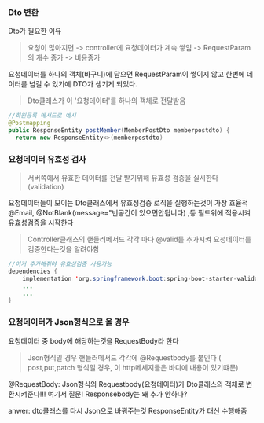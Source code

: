 ### Dto 변환

Dto가 필요한 이유 
> 요청이 많아지면 -> controller에 요청데이터가 계속 쌓임 -> RequestParam의 개수 증가 -> 비용증가

요청데이터를 하나의 객체(바구니)에 담으면 RequestParam이 쌓이지 않고 한번에 데이터를 넘길 수 있기에 DTO가 생기게 되었다.

>  Dto클래스가 이 '요청데이터'를 하나의 객체로 전달받음 

```java
//회원등록 메서드로 예시 
@Postmapping
public ResponseEntity postMember(MemberPostDto memberpostdto) {
  return new ResponseEntity<>(memberpostdto)
```

### 요청데이터 유효성 검사 
> 서버쪽에서 유효한 데이터를 전달 받기위해 유효성 검증을 실시한다 (validation)

요청데이터들이 모이는 Dto클래스에서 유효성검증 로직을 실행하는것이 가장 효율적
@Email, @NotBlank(message="빈공간이 있으면안됩니다)  ,등 필드위에 적용시켜 유효성검증을 시작한다

> Controller클래스의 핸들러메서드 각각 마다 @valid를 추가시켜 요청데이터를 검증한다는것을 알려야함

```java
//이거 추가해줘야 유효성검증 사용가능 
dependencies {
	implementation 'org.springframework.boot:spring-boot-starter-validation'
	...
	...
}

```
### 요청데이터가 Json형식으로 올 경우 

요청데이터 중 body에 해당하는것을 RequestBody라 한다

> Json형식일 경우 핸들러메서드 각각에 @Requestbody를 붙인다 ( post,put,patch 형식일 경우, 이 http메세지들은 바디에 내용이 있기떄문)

@RequestBody: Json형식의 Requestbody(요청데이터)가 Dto클래스의 객체로 변환시켜준다!!!
여기서 질문! Responsebody는 왜 추가 안하나?

anwer: dto클래스를 다시 Json으로 바꿔주는것 ResponseEntity가 대신 수행해줌


